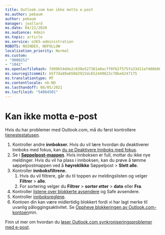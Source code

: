 ```yaml
---
title: Outlook.com kan ikke motta e-post
ms.author: pebaum
author: pebaum
manager: joallard
ms.date: 04/21/2020
ms.audience: Admin
ms.topic: article
ms.service: o365-administration
ROBOTS: NOINDEX, NOFOLLOW
localization_priority: Normal
ms.custom:
- "9000252"
- "1842"
ms.openlocfilehash: fd99b54dde2c838e527381a0acff0f62f575fa33d11ef406b005761399b969a5
ms.sourcegitcommit: b5f7da89a650d2915dc652449623c78be6247175
ms.translationtype: MT
ms.contentlocale: nb-NO
ms.lasthandoff: 08/05/2021
ms.locfileid: "54064501"
---
```

# <a name="unable-to-receive-email"></a>Kan ikke motta e-post

Hvis du har problemer med Outlook.com, må du først kontrollere [tjenestestatusen](https://go.microsoft.com/fwlink/p/?linkid=837482).

1. Kontroller andre **innbokser.** Hvis du vil lære hvordan du deaktiverer Innboks med fokus, kan [du se Deaktivere Innboks med fokus](https://support.office.com/article/f714d94d-9e63-4217-9ccb-6cb2986aa1b2). 
2. Se i [ **Søppelpost-mappen**](https://outlook.live.com/mail/junkemail). Hvis innboksen er full, mottar du ikke nye meldinger. Hvis du vil ha plass i innboksen, kan du prøve å tømme søppelpostmappen ved å **høyreklikke** Søppelpost  >  **Slett alle**.
3. Kontroller **innboksfiltrene.** 
    1. Hvis du vil filtrere, går du til toppen av meldingslisten og velger **Filtrer**  >  **alle**.
    2. For sortering velger du **Filtrer**  >  **sorter etter**  >  **dato** eller **Fra**.
4. Kontroller [listene over blokkerte avsendere](https://outlook.live.com/mail/options/mail/junkEmail) og Safe avsendere.
5. Kontroller [innboksreglene](https://outlook.live.com/mail/options/mail/rules).
6. Kontoen din kan være midlertidig blokkert fordi vi har lagt merke til uvanlig påloggingsaktivitet. Se [Oppheve blokkeringen av Outlook.com-kontoen](https://support.office.com/article/f4ad2701-d166-4d8b-8a6a-9af2a1f8a4c4)min.

Finn ut mer om hvordan du [løser Outlook.com synkroniseringsproblemer med e-post](https://support.office.com/article/d39e3341-8d79-4bf1-b3c7-ded602233642).
